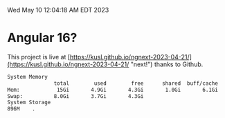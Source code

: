 Wed May 10 12:04:18 AM EDT 2023

# Angular 16?


This project is live at [https://kusl.github.io/ngnext-2023-04-21/](https://kusl.github.io/ngnext-2023-04-21/ "next!") thanks to Github.

```bash
System Memory
               total        used        free      shared  buff/cache   available
Mem:            15Gi       4.9Gi       4.3Gi       1.0Gi       6.1Gi       9.0Gi
Swap:          8.0Gi       3.7Gi       4.3Gi
System Storage
896M	.
```
```bash
